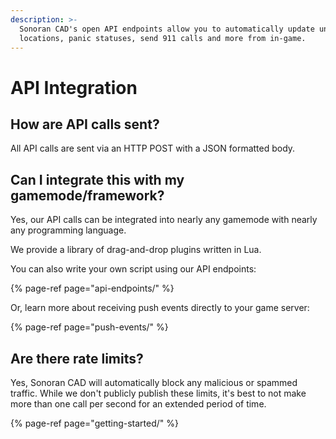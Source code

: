 ```yaml
---
description: >-
  Sonoran CAD's open API endpoints allow you to automatically update unit
  locations, panic statuses, send 911 calls and more from in-game.
---
```


# API Integration

## How are API calls sent?

All API calls are sent via an HTTP POST with a JSON formatted body.

## Can I integrate this with my gamemode/framework?

Yes, our API calls can be integrated into nearly any gamemode with nearly any programming language.

We provide a library of drag-and-drop plugins written in Lua.  


You can also write your own script using our API endpoints:

{% page-ref page="api-endpoints/" %}

Or, learn more about receiving push events directly to your game server:

{% page-ref page="push-events/" %}

## Are there rate limits?

Yes, Sonoran CAD will automatically block any malicious or spammed traffic. While we don't publicly publish these limits, it's best to not make more than one call per second for an extended period of time.

{% page-ref page="getting-started/" %}



